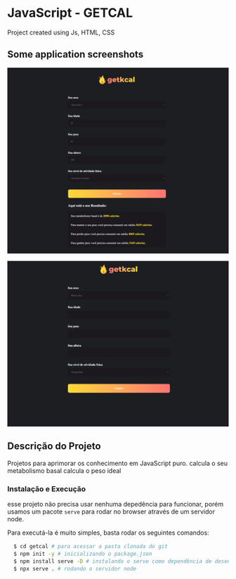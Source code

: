 # JavaScript - GETCAL

Project created using Js, HTML, CSS


## Some application screenshots

![](https://github.com/Johnrcfs/GetCacl/blob/main/assets/images/01.png)

![](https://github.com/Johnrcfs/GetCacl/blob/main/assets/images/02.png)

## Descrição do Projeto
Projetos para aprimorar os conhecimento em JavaScript puro.
calcula o seu metabolismo basal
calcula o peso ideal

### Instalação e Execução

esse projeto não precisa usar nenhuma depedência para funcionar, porém usamos um pacote `serve` para rodar no browser através de um servidor node.

Para executá-la é muito simples, basta rodar os seguintes comandos:
```sh
  $ cd getcal # para acessar a pasta clonada do git
  $ npm init -y # inicializando o package.json
  $ npm install serve -D # instalando o serve como dependência de desenvolvimento
  $ npx serve . # rodando o servidor node
```
